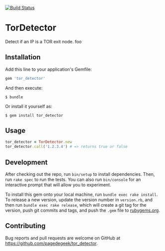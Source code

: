 [![Build Status](https://travis-ci.org/pagedegeek/tor_detector.svg?branch=master)](https://travis-ci.org/pagedegeek/tor_detector)

# TorDetector

Detect if an IP is a TOR exit node.
foo

## Installation

Add this line to your application's Gemfile:

```ruby
gem 'tor_detector'
```

And then execute:

    $ bundle

Or install it yourself as:

    $ gem install tor_detector

## Usage

```ruby
tor_detector = TorDetector.new
tor_detector.call('1.2.3.4') # => returns true or false
```

## Development

After checking out the repo, run `bin/setup` to install dependencies. Then, run `rake spec` to run the tests. You can also run `bin/console` for an interactive prompt that will allow you to experiment.

To install this gem onto your local machine, run `bundle exec rake install`. To release a new version, update the version number in `version.rb`, and then run `bundle exec rake release`, which will create a git tag for the version, push git commits and tags, and push the `.gem` file to [rubygems.org](https://rubygems.org).

## Contributing

Bug reports and pull requests are welcome on GitHub at https://github.com/pagedegeek/tor_detector.

